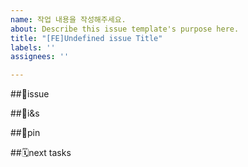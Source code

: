 ```yaml
---
name: 작업 내용을 작성해주세요.
about: Describe this issue template's purpose here.
title: "[FE]Undefined issue Title"
labels: ''
assignees: ''

---
```


##📣issue

##🔐i&s

##📌pin

##🗓next tasks
